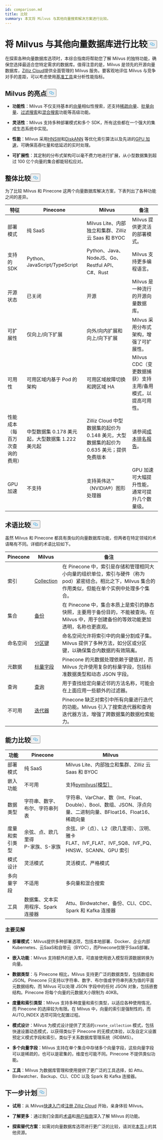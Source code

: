 ```yaml
---
id: comparison.md
title: 比较
summary: 本文将 Milvus 与其他向量搜索解决方案进行比较。
---
```


<h1 id="Comparing-Milvus-with-Alternatives" class="common-anchor-header">将 Milvus 与其他向量数据库进行比较<button data-href="#Comparing-Milvus-with-Alternatives" class="anchor-icon" translate="no">
      <svg translate="no"
        aria-hidden="true"
        focusable="false"
        height="20"
        version="1.1"
        viewBox="0 0 16 16"
        width="16"
      >
        <path
          fill="#0092E4"
          fill-rule="evenodd"
          d="M4 9h1v1H4c-1.5 0-3-1.69-3-3.5S2.55 3 4 3h4c1.45 0 3 1.69 3 3.5 0 1.41-.91 2.72-2 3.25V8.59c.58-.45 1-1.27 1-2.09C10 5.22 8.98 4 8 4H4c-.98 0-2 1.22-2 2.5S3 9 4 9zm9-3h-1v1h1c1 0 2 1.22 2 2.5S13.98 12 13 12H9c-.98 0-2-1.22-2-2.5 0-.83.42-1.64 1-2.09V6.25c-1.09.53-2 1.84-2 3.25C6 11.31 7.55 13 9 13h4c1.45 0 3-1.69 3-3.5S14.5 6 13 6z"
        ></path>
      </svg>
    </button></h1><p>在探索各种向量数据库选项时，本综合指南将帮助您了解 Milvus 的独特功能，确保您选择最适合您特定需求的数据库。值得注意的是，Milvus 是领先的开源向量数据库，<a href="https://zilliz.com/cloud">Zilliz Cloud</a>提供全面管理的 Milvus 服务。要客观地评估 Milvus 与竞争对手的差距，可以考虑使用<a href="https://github.com/zilliztech/VectorDBBench#quick-start">基准工具</a>来分析性能指标。</p>
<h2 id="Milvus-highlights" class="common-anchor-header">Milvus 的亮点<button data-href="#Milvus-highlights" class="anchor-icon" translate="no">
      <svg translate="no"
        aria-hidden="true"
        focusable="false"
        height="20"
        version="1.1"
        viewBox="0 0 16 16"
        width="16"
      >
        <path
          fill="#0092E4"
          fill-rule="evenodd"
          d="M4 9h1v1H4c-1.5 0-3-1.69-3-3.5S2.55 3 4 3h4c1.45 0 3 1.69 3 3.5 0 1.41-.91 2.72-2 3.25V8.59c.58-.45 1-1.27 1-2.09C10 5.22 8.98 4 8 4H4c-.98 0-2 1.22-2 2.5S3 9 4 9zm9-3h-1v1h1c1 0 2 1.22 2 2.5S13.98 12 13 12H9c-.98 0-2-1.22-2-2.5 0-.83.42-1.64 1-2.09V6.25c-1.09.53-2 1.84-2 3.25C6 11.31 7.55 13 9 13h4c1.45 0 3-1.69 3-3.5S14.5 6 13 6z"
        ></path>
      </svg>
    </button></h2><ul>
<li><p><strong>功能性</strong>：Milvus 不仅支持基本的<a href="https://milvus.io/docs/sparse_vector.md">向量</a>相似性搜索，还支持<a href="https://milvus.io/docs/sparse_vector.md">稀疏向量</a>、<a href="https://milvus.io/docs/single-vector-search.md#Bulk-vector-search">批量向量</a>、<a href="https://milvus.io/docs/single-vector-search.md#Filtered-search">过滤搜索</a>和<a href="https://milvus.io/docs/multi-vector-search.md">混合搜索</a>功能等高级功能。</p></li>
<li><p><strong>灵活性</strong>：Milvus 支持多种部署模式和多个 SDK，所有这些都在一个强大的集成生态系统中实现。</p></li>
<li><p><strong>性能</strong>：Milvus 采用<a href="https://milvus.io/docs/index.md#HNSW">HNSW</a>和<a href="https://milvus.io/docs/disk_index.md">DiskANN</a> 等优化索引算法以及先进的<a href="https://milvus.io/docs/gpu_index.md">GPU 加速</a>，可确保高吞吐量和低延迟的实时处理。</p></li>
<li><p><strong>可扩展性</strong>：其定制的分布式架构可以毫不费力地进行扩展，从小型数据集到超过 100 亿个向量的集合都能轻松应对。</p></li>
</ul>
<h2 id="Overall-comparison" class="common-anchor-header">整体比较<button data-href="#Overall-comparison" class="anchor-icon" translate="no">
      <svg translate="no"
        aria-hidden="true"
        focusable="false"
        height="20"
        version="1.1"
        viewBox="0 0 16 16"
        width="16"
      >
        <path
          fill="#0092E4"
          fill-rule="evenodd"
          d="M4 9h1v1H4c-1.5 0-3-1.69-3-3.5S2.55 3 4 3h4c1.45 0 3 1.69 3 3.5 0 1.41-.91 2.72-2 3.25V8.59c.58-.45 1-1.27 1-2.09C10 5.22 8.98 4 8 4H4c-.98 0-2 1.22-2 2.5S3 9 4 9zm9-3h-1v1h1c1 0 2 1.22 2 2.5S13.98 12 13 12H9c-.98 0-2-1.22-2-2.5 0-.83.42-1.64 1-2.09V6.25c-1.09.53-2 1.84-2 3.25C6 11.31 7.55 13 9 13h4c1.45 0 3-1.69 3-3.5S14.5 6 13 6z"
        ></path>
      </svg>
    </button></h2><p>为了比较 Milvus 和 Pinecone 这两个向量数据库解决方案，下表列出了各种功能之间的差异。</p>
<table>
<thead>
<tr><th>特征</th><th>Pinecone</th><th>Milvus</th><th>备注</th></tr>
</thead>
<tbody>
<tr><td>部署模式</td><td>纯 SaaS</td><td>Milvus Lite、内部独立和集群、Zilliz 云 Saas 和 BYOC</td><td>Milvus 提供更灵活的部署模式。</td></tr>
<tr><td>支持的 SDK</td><td>Python、JavaScript/TypeScript</td><td>Python、Java、NodeJS、Go、Restful API、C#、Rust</td><td>Milvus 支持更多编程语言。</td></tr>
<tr><td>开源状态</td><td>已关闭</td><td>开源</td><td>Milvus 是一种流行的开源向量数据库。</td></tr>
<tr><td>可扩展性</td><td>仅向上/向下扩展</td><td>向外/向内扩展和向上/向下扩展</td><td>Milvus 采用分布式架构，增强了可扩展性。</td></tr>
<tr><td>可用性</td><td>可用区域内基于 Pod 的架构</td><td>可用区域故障切换和跨区域 HA</td><td>Milvus CDC（变更数据捕获）支持主用/备用模式，以提高可用性。</td></tr>
<tr><td>性能成本（每百万次查询的费用）</td><td>中型数据集 0.178 美元起，大型数据集 1.222 美元起</td><td>Zilliz Cloud 中型数据集的起价为 0.148 美元，大型数据集的起价为 0.635 美元；提供免费版本</td><td>请参阅<a href="https://zilliz.com/vector-database-benchmark-tool?database=ZillizCloud,Milvus,ElasticCloud,PgVector,Pinecone,QdrantCloud,WeaviateCloud&amp;dataset=medium&amp;filter=none,low,high&amp;tab=2">成本排名报告</a>。</td></tr>
<tr><td>GPU 加速</td><td>不支持</td><td>支持英伟达™（NVIDIA®）图形处理器</td><td>GPU 加速可大幅提升性能，通常可提升几个数量级。</td></tr>
</tbody>
</table>
<h2 id="Terminology-comparison" class="common-anchor-header">术语比较<button data-href="#Terminology-comparison" class="anchor-icon" translate="no">
      <svg translate="no"
        aria-hidden="true"
        focusable="false"
        height="20"
        version="1.1"
        viewBox="0 0 16 16"
        width="16"
      >
        <path
          fill="#0092E4"
          fill-rule="evenodd"
          d="M4 9h1v1H4c-1.5 0-3-1.69-3-3.5S2.55 3 4 3h4c1.45 0 3 1.69 3 3.5 0 1.41-.91 2.72-2 3.25V8.59c.58-.45 1-1.27 1-2.09C10 5.22 8.98 4 8 4H4c-.98 0-2 1.22-2 2.5S3 9 4 9zm9-3h-1v1h1c1 0 2 1.22 2 2.5S13.98 12 13 12H9c-.98 0-2-1.22-2-2.5 0-.83.42-1.64 1-2.09V6.25c-1.09.53-2 1.84-2 3.25C6 11.31 7.55 13 9 13h4c1.45 0 3-1.69 3-3.5S14.5 6 13 6z"
        ></path>
      </svg>
    </button></h2><p>虽然 Milvus 和 Pinecone 都具有类似的向量数据库功能，但两者在特定领域的术语略有不同。详细的术语比较如下。</p>
<table>
<thead>
<tr><th>Pinecone</th><th>Milvus</th><th>备注</th></tr>
</thead>
<tbody>
<tr><td>索引</td><td><a href="https://zilliz.com/comparison">Collection</a></td><td>在 Pinecone 中，索引是存储和管理相同大小向量的组织单位，索引与硬件（称为 pod）紧密结合。相比之下，Milvus 集合的作用类似，但能在单个实例中处理多个集合。</td></tr>
<tr><td>集合</td><td><a href="https://milvus.io/docs/milvus_backup_overview.md#Milvus-Backup">备份</a></td><td>在 Pinecone 中，集合本质上是索引的静态快照，主要用于备份目的，不能被查询。在 Milvus 中，用于创建备份的等效功能更加透明，名称也更直观。</td></tr>
<tr><td>命名空间</td><td><a href="https://milvus.io/docs/use-partition-key.md#Use-Partition-Key">分区键</a></td><td>命名空间允许将索引中的向量分割成子集。Milvus 提供了多种方法，如分区或分区键，以确保集合内数据的有效隔离。</td></tr>
<tr><td>元数据</td><td><a href="https://milvus.io/docs/boolean.md">标量字段</a></td><td>Pinecone 的元数据处理依赖于键值对，而 Milvus 允许使用复杂的标量字段，包括标准数据类型和动态 JSON 字段。</td></tr>
<tr><td>查询</td><td><a href="https://milvus.io/docs/single-vector-search.md">查询</a></td><td>用于查找给定向量近邻的方法名称，可能会在上面应用一些额外的过滤器。</td></tr>
<tr><td>不可用</td><td><a href="https://milvus.io/docs/with-iterators.md">迭代器</a></td><td>Pinecone 缺乏对索引中所有向量进行迭代的功能。Milvus 引入了搜索迭代器和查询迭代器方法，增强了跨数据集的数据检索能力。</td></tr>
</tbody>
</table>
<h2 id="Capability-comparison" class="common-anchor-header">能力比较<button data-href="#Capability-comparison" class="anchor-icon" translate="no">
      <svg translate="no"
        aria-hidden="true"
        focusable="false"
        height="20"
        version="1.1"
        viewBox="0 0 16 16"
        width="16"
      >
        <path
          fill="#0092E4"
          fill-rule="evenodd"
          d="M4 9h1v1H4c-1.5 0-3-1.69-3-3.5S2.55 3 4 3h4c1.45 0 3 1.69 3 3.5 0 1.41-.91 2.72-2 3.25V8.59c.58-.45 1-1.27 1-2.09C10 5.22 8.98 4 8 4H4c-.98 0-2 1.22-2 2.5S3 9 4 9zm9-3h-1v1h1c1 0 2 1.22 2 2.5S13.98 12 13 12H9c-.98 0-2-1.22-2-2.5 0-.83.42-1.64 1-2.09V6.25c-1.09.53-2 1.84-2 3.25C6 11.31 7.55 13 9 13h4c1.45 0 3-1.69 3-3.5S14.5 6 13 6z"
        ></path>
      </svg>
    </button></h2><table>
<thead>
<tr><th>功能</th><th>Pinecone</th><th>Milvus</th></tr>
</thead>
<tbody>
<tr><td>部署模式</td><td>纯 SaaS</td><td>Milvus Lite、内部独立和集群、Zilliz 云 Saas 和 BYOC</td></tr>
<tr><td>嵌入功能</td><td>不可用</td><td>支持<a href="https://github.com/milvus-io/milvus-model">pymilvus[模型］</a></td></tr>
<tr><td>数据类型</td><td>字符串、数字、布尔、字符串列表</td><td>字符串、VarChar、数（Int、Float、Double）、Bool、数组、JSON、浮点向量、二进制向量、BFloat16、Float16、稀疏向量</td></tr>
<tr><td>度量和索引类型</td><td>余弦、点、欧几里得<br/>P-家族、S-家族</td><td>余弦、IP（点）、L2（欧几里得）、汉明、雅卡<br/>FLAT、IVF_FLAT、IVF_SQ8、IVF_PQ、HNSW、SCANN、GPU 索引</td></tr>
<tr><td>模式设计</td><td>灵活模式</td><td>灵活模式、严格模式</td></tr>
<tr><td>多向量字段</td><td>不适用</td><td>多向量和混合搜索</td></tr>
<tr><td>工具</td><td>数据集、文本实用程序、Spark 连接器</td><td>Attu、Birdwatcher、备份、CLI、CDC、Spark 和 Kafka 连接器</td></tr>
</tbody>
</table>
<h3 id="Key-insights" class="common-anchor-header">主要见解</h3><ul>
<li><p><strong>部署模式</strong>：Milvus提供多种部署选项，包括本地部署、Docker、企业内部Kubernetes、云SaaS和自带云（BYOC），而Pinecone仅限于SaaS部署。</p></li>
<li><p><strong>嵌入功能</strong>：Milvus 支持额外的嵌入库，可直接使用嵌入模型将源数据转换为向量。</p></li>
<li><p><strong>数据类型</strong>：与 Pinecone 相比，Milvus 支持更广泛的数据类型，包括数组和 JSON。Pinecone 只支持以字符串、数字、布尔值或字符串列表为值的平面元数据结构，而 Milvus 可以处理 JSON 字段中的任何 JSON 对象，包括嵌套结构。Pinecone 将每个向量的元数据大小限制为 40KB。</p></li>
<li><p><strong>度量和索引类型</strong>：Milvus 支持多种度量和索引类型，以适应各种使用情况，而 Pinecone 的选择较为有限。在 Milvus 中，向量的索引是强制性的，而 AUTO_INDEX 选项可简化配置过程。</p></li>
<li><p><strong>模式设计</strong>：Milvus 为模式设计提供了灵活的<code translate="no">create_collection</code> 模式，包括快速设置动态模式，以获得类似于 Pinecone 的无模式体验，以及自定义设置预定义模式字段和索引，类似于关系数据库管理系统（RDBMS）。</p></li>
<li><p><strong>多个向量字段</strong>：Milvus 支持在单个集合中存储多个向量字段，这些向量字段可以是稀疏的，也可以是密集的，维度也可能不同。Pinecone 不提供类似功能。</p></li>
<li><p><strong>工具</strong>：Milvus 为数据库管理和使用提供了更广泛的工具选择，如 Attu、Birdwatcher、Backup、CLI、CDC 以及 Spark 和 Kafka 连接器。</p></li>
</ul>
<h2 id="Whats-next" class="common-anchor-header">下一步计划<button data-href="#Whats-next" class="anchor-icon" translate="no">
      <svg translate="no"
        aria-hidden="true"
        focusable="false"
        height="20"
        version="1.1"
        viewBox="0 0 16 16"
        width="16"
      >
        <path
          fill="#0092E4"
          fill-rule="evenodd"
          d="M4 9h1v1H4c-1.5 0-3-1.69-3-3.5S2.55 3 4 3h4c1.45 0 3 1.69 3 3.5 0 1.41-.91 2.72-2 3.25V8.59c.58-.45 1-1.27 1-2.09C10 5.22 8.98 4 8 4H4c-.98 0-2 1.22-2 2.5S3 9 4 9zm9-3h-1v1h1c1 0 2 1.22 2 2.5S13.98 12 13 12H9c-.98 0-2-1.22-2-2.5 0-.83.42-1.64 1-2.09V6.25c-1.09.53-2 1.84-2 3.25C6 11.31 7.55 13 9 13h4c1.45 0 3-1.69 3-3.5S14.5 6 13 6z"
        ></path>
      </svg>
    </button></h2><ul>
<li><p><strong>试用</strong>：从 Milvus<a href="https://milvus.io/docs/quickstart.md">快速入门</a>或<a href="https://docs.zilliz.com/docs/register-with-zilliz-cloud">注册 Zilliz Cloud</a> 开始，亲身体验 Milvus。</p></li>
<li><p><strong>了解更多</strong>：通过我们全面的<a href="/docs/zh/glossary.md">术语</a>和<a href="https://milvus.io/docs/manage-collections.md">用户指南</a>深入了解 Milvus 的功能。</p></li>
<li><p><strong>探索替代方案</strong>：如需对向量数据库选项进行更广泛的比较，请浏览<a href="https://zilliz.com/comparison">本页</a>上的其他资源。</p></li>
</ul>
